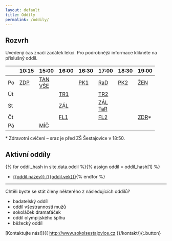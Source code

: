 ```yaml
---
layout: default
title: Oddíly
permalink: /oddily/
---
```


## Rozvrh

Uvedený čas značí začátek lekcí. Pro podrobnější informace klikněte na příslušný oddíl.

|    | 10:15 |      15:00       | 16:00 | 16:30 |      17:00       | 18:30 | 19:00  |
|----|-------|------------------|-------|-------|------------------|-------|--------|
| Po | [ZDP] | [TAN]<br />[VŠE] |       | [PK1] | [RaD]            | [PK2] | [ŽEN]  |
| Út |       |                  | [TR1] |       | [TR2]            |       |        |
| St |       |                  | [ZÁL] |       | [ZÁL]<br />[TaR] |       |        |
| Čt |       |                  | [FL1] |       | [FL2]            |       | [ZDR]* |
| Pá |       | [MÍČ]            |       |       |                  |       |        |

[TAN]: http://www.sokolsestajovice.cz/{{site.data.oddil.tanec.dlouhe-url}} "Tanec"
[VŠE]: http://www.sokolsestajovice.cz/{{site.data.oddil.vsestrannost.dlouhe-url}} "Všestrannost"
[RaD]: http://www.sokolsestajovice.cz/{{site.data.oddil.rd.dlouhe-url}} "Rodiče a děti"
[ŽEN]: http://www.sokolsestajovice.cz/{{site.data.oddil.zeny.dlouhe-url}} "Ženy"
[ZÁL]: http://www.sokolsestajovice.cz/{{site.data.oddil.zalesak.dlouhe-url}} "Zálesák"
[TR1]: http://www.sokolsestajovice.cz/{{site.data.oddil.trampoliny.dlouhe-url}} "Trampolíny – mladší"
[TR2]: http://www.sokolsestajovice.cz/{{site.data.oddil.trampoliny.dlouhe-url}} "Trampolíny – starší"
[FL1]: http://www.sokolsestajovice.cz/{{site.data.oddil.florbal.dlouhe-url}} "Florbal – mladší žáci"
[FL2]: http://www.sokolsestajovice.cz/{{site.data.oddil.florbal.dlouhe-url}} "Florbal – starší žáci"
[ZDR]: http://www.sokolsestajovice.cz/{{site.data.oddil.zdravotni.dlouhe-url}} "Zdravotní cvičení"
[TaR]: http://www.sokolsestajovice.cz/{{site.data.oddil.tanecky.dlouhe-url}} "Tanečky a rytmika"
[MÍČ]: http://www.sokolsestajovice.cz/{{site.data.oddil.micovky.dlouhe-url}} "Míčové hry"
[ZDP]: http://www.sokolsestajovice.cz/{{site.data.oddil.priroda.dlouhe-url}} "Zdravotní cvičení v přírodě"
[PK1]: http://www.sokolsestajovice.cz/{{site.data.oddil.parkour.dlouhe-url}} "Parkour – mladší"
[PK2]: http://www.sokolsestajovice.cz/{{site.data.oddil.parkour.dlouhe-url}} "Parkour – starší"


\* Zdravotní cvičení – sraz je před ZŠ Šestajovice v&nbsp;18:50.


## Aktivní oddíly

{% for oddil_hash in site.data.oddil %}{% assign oddil = oddil_hash[1] %}
* [{{oddil.nazev}} ({{oddil.vek}})]({{oddil.dlouhe-url}}){% endfor %}

---

Chtěli byste se stát členy některého z následujících oddílů?

* badatelský oddíl
* oddíl všestrannosti mužů
* sokoláček dramaťáček
* oddíl olympijského šplhu
* běžecký oddíl

[Kontaktujte nás!]({{ http://www.sokolsestajovice.cz }}/kontakt/){:.button}





